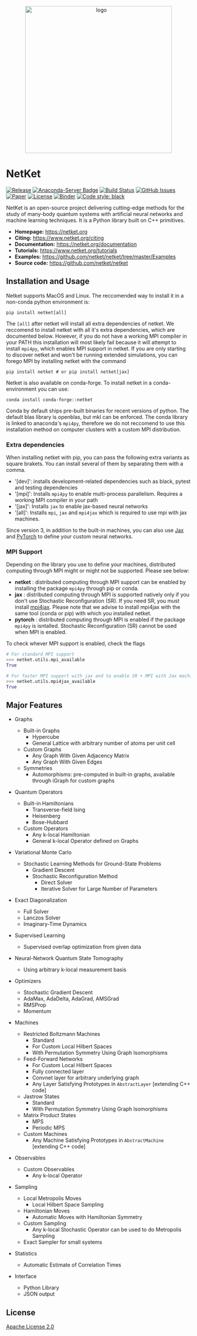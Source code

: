 <div align="center">
<img src="https://www.netket.org/_static/logo_simple.jpg" alt="logo" width="400"></img>
</div>

# __NetKet__

[![Release](https://img.shields.io/github/release/netket/netket.svg)](https://github.com/netket/netket/releases)
[![Anaconda-Server Badge](https://anaconda.org/conda-forge/netket/badges/installer/conda.svg)](https://conda.anaconda.org/conda-forge)
[![Build Status](https://travis-ci.org/netket/netket.svg?branch=master)](https://travis-ci.org/netket/netket)
[![GitHub Issues](https://img.shields.io/github/issues/netket/netket.svg)](http://github.com/netket/netket/issues)
[![Paper](https://img.shields.io/badge/paper-arXiv%3A1904.00031-B31B1B.svg)](https://arxiv.org/abs/1904.00031)
[![License](https://img.shields.io/badge/License-Apache%202.0-blue.svg)](https://opensource.org/licenses/Apache-2.0)
[![Binder](https://mybinder.org/badge_logo.svg)](https://mybinder.org/v2/gh/netket/netket/v.2.0)
[![Code style: black](https://img.shields.io/badge/code%20style-black-000000.svg)](https://github.com/psf/black)

NetKet is an open-source project delivering cutting-edge methods for the study
of many-body quantum systems with artificial neural networks and machine learning techniques.
It is a Python library built on C++ primitives.

- **Homepage:** <https://netket.org>
- **Citing:** <https://www.netket.org/citing>
- **Documentation:** <https://netket.org/documentation>
- **Tutorials:** <https://www.netket.org/tutorials>
- **Examples:** <https://github.com/netket/netket/tree/master/Examples>
- **Source code:** <https://github.com/netket/netket>

## Installation and Usage
Netket supports MacOS and Linux. The reccomended way to install it in a non-conda python environment is: 
```
pip install netket[all]
``` 
The `[all]` after netket will install all extra dependencies of netket. 
We reccomend to install netket with all it's extra dependencies, which are documented below. 
However, if you do not have a working MPI compiler in your PATH this installation will most likely fail because
it will attempt to install `mpi4py`, which enables MPI support in netket.
If you are only starting to discover netket and won't be running extended simulations, you can forego MPI by 
installing netket with the command
```
pip install netket # or pip install netket[jax] 
```

Netket is also available on conda-forge. To install netket in a conda-environment you can use:
```
conda install conda-forge::netket
```
Conda by default ships pre-built binaries for recent versions of python.
The default blas library is openblas, but mkl can be enforced. 
The conda library is linked to anaconda's `mpi4py`, therefore we do not reccomend to use this installation
method on computer clusters with a custom MPI distribution.

### Extra dependencies
When installing netket with pip, you can pass the following extra variants as square brakets. You can install several of them by separating them with a comma.
 - '[dev]': installs development-related dependencies such as black, pytest and testing dependencies
 - '[mpi]': Installs `mpi4py` to enable multi-process parallelism. Requires a working MPI compiler in your path
 - '[jax]': Installs `jax` to enable jax-based neural networks
 - '[all]': Installs `mpi`, `jax` and `mpi4jax` which is required to use mpi with jax machines.

Since version 3, in addition to the built-in machines, you can also use [Jax](https://github.com/google/jax) and [PyTorch](https://pytorch.org) to define your custom neural networks.

### MPI Support
Depending on the library you use to define your machines, distributed computing through MPI might
or might not be supported. Please see below:
  - **netket** : distributed computing through MPI support can be enabled by installing the package `mpi4py` through pip or conda.
  - **jax**    : distributed computing through MPI is supported natively only if you don't use Stochastic Reconfiguration (SR). If you need SR, you must install [mpi4jax](https://github.com/PhilipVinc/mpi4jax). Please note that we advise to install mpi4jax  with the same tool (conda or pip) with which you installed netket.
  - **pytorch** : distributed computing through MPI is enabled if the package `mpi4py` is isntalled. Stochastic Reconfiguration (SR) cannot be used when MPI is enabled. 

To check whever MPI support is enabled, check the flags 
```python
# For standard MPI support
>>> netket.utils.mpi_available
True

# For faster MPI support with jax and to enable SR + MPI with Jax machines
>>> netket.utils.mpi4jax_available
True

```

## Major Features

* Graphs
  * Built-in Graphs
    * Hypercube
    * General Lattice with arbitrary number of atoms per unit cell
  * Custom Graphs
    * Any Graph With Given Adjacency Matrix
    * Any Graph With Given Edges
  * Symmetries
    * Automorphisms: pre-computed in built-in graphs, available through iGraph for custom graphs

* Quantum Operators
  * Built-in Hamiltonians
    * Transverse-field Ising
    * Heisenberg
    * Bose-Hubbard
  * Custom Operators
    * Any k-local Hamiltonian
    * General k-local Operator defined on Graphs

* Variational Monte Carlo   
  * Stochastic Learning Methods for Ground-State Problems
    * Gradient Descent
    * Stochastic Reconfiguration Method
      * Direct Solver
      * Iterative Solver for Large Number of Parameters  

* Exact Diagonalization
  * Full Solver
  * Lanczos Solver
  * Imaginary-Time Dynamics

* Supervised Learning
  * Supervised overlap optimization from given data

* Neural-Network Quantum State Tomography
  * Using arbitrary k-local measurement basis       

* Optimizers
  * Stochastic Gradient Descent
  * AdaMax, AdaDelta, AdaGrad, AMSGrad
  * RMSProp
  * Momentum

* Machines
  * Restricted Boltzmann Machines
    * Standard
    * For Custom Local Hilbert Spaces
    * With Permutation Symmetry Using Graph Isomorphisms
  * Feed-Forward Networks
    * For Custom Local Hilbert Spaces
    * Fully connected layer
    * Convnet layer for arbitrary underlying graph
    * Any Layer Satisfying Prototypes in `AbstractLayer` [extending C++ code]
  * Jastrow States
    * Standard
    * With Permutation Symmetry Using Graph Isomorphisms
  * Matrix Product States
    * MPS
    * Periodic MPS  
  * Custom Machines
    * Any Machine Satisfying Prototypes in `AbstractMachine` [extending C++ code]

* Observables
  * Custom Observables
    * Any k-local Operator

* Sampling
  * Local Metropolis Moves
    * Local Hilbert Space Sampling
  * Hamiltonian Moves
    * Automatic Moves with Hamiltonian Symmetry
  * Custom Sampling
    * Any k-local Stochastic Operator can be used to do Metropolis Sampling
  * Exact Sampler for small systems  

* Statistics
  * Automatic Estimate of Correlation Times

* Interface
  * Python Library
  * JSON output  

## License

[Apache License 2.0](https://github.com/netket/netket/blob/master/LICENSE)
